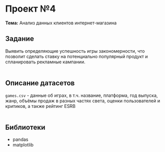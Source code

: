 # Проект №4
**Тема:** Анализ данных клиентов интернет-магазина

## Задание 
Выявить определяющие успешность игры закономерности, что позволит сделать ставку на потенциально популярный продукт и спланировать рекламные кампании.<br><br>

## Описание датасетов 
`games.csv` - данные об играх, в т.ч. название, платформа, год выпуска, жанр, объёмы продаж в разных частях света, оценки пользователей и критиков, а также рейтинг ESRB<br><br>

## Библиотеки
- pandas
- matplotlib
